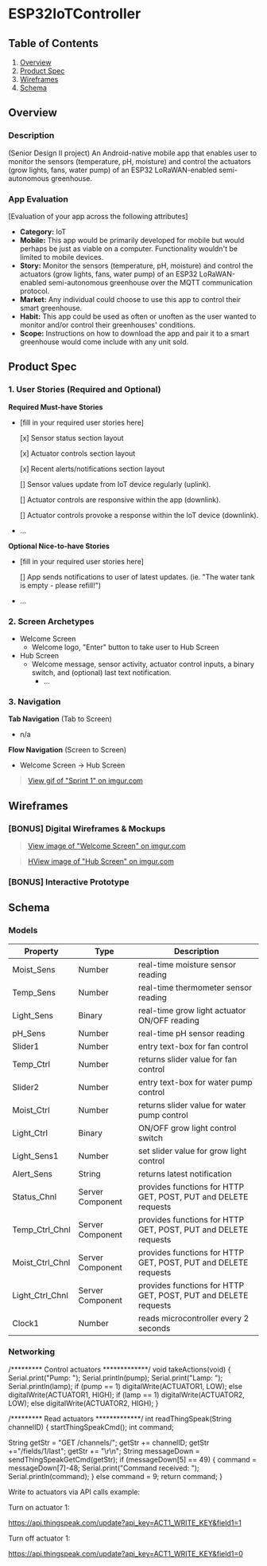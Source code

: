 # ESP32IoTController

## Table of Contents
1. [Overview](#Overview)
1. [Product Spec](#Product-Spec)
1. [Wireframes](#Wireframes)
2. [Schema](#Schema)

## Overview
### Description
(Senior Design II project) An Android-native mobile app that enables user to monitor the sensors (temperature, pH, moisture) and control the actuators (grow lights, fans, water pump) of an ESP32 LoRaWAN-enabled semi-autonomous greenhouse.

### App Evaluation
[Evaluation of your app across the following attributes]
- **Category:** IoT
- **Mobile:** This app would be primarily developed for mobile but would perhaps be just as viable on a computer. Functionality wouldn't be limited to mobile devices.
- **Story:** Monitor the sensors (temperature, pH, moisture) and control the actuators (grow lights, fans, water pump) of an ESP32 LoRaWAN-enabled semi-autonomous greenhouse over the MQTT communication protocol.
- **Market:** Any individual could choose to use this app to control their smart greenhouse.
- **Habit:** This app could be used as often or unoften as the user wanted to monitor and/or control their greenhouses' conditions.
- **Scope:** Instructions on how to download the app and pair it to a smart greenhouse would come include with any unit sold.

## Product Spec

### 1. User Stories (Required and Optional)

**Required Must-have Stories**

* [fill in your required user stories here]
  
  [x] Sensor status section layout
  
  [x] Actuator controls section layout

  [x] Recent alerts/notifications section layout

  [] Sensor values update from IoT device regularly (uplink).
  
  [] Actuator controls are responsive within the app (downlink).
  
  [] Actuator controls provoke a response within the IoT device (downlink).
  
* ...

**Optional Nice-to-have Stories**

* [fill in your required user stories here]
  
  [] App sends notifications to user of latest updates. (ie. "The water tank is empty - please refill!")
* ...

### 2. Screen Archetypes

* Welcome Screen
  * Welcome logo, "Enter" button to take user to Hub Screen
* Hub Screen
    * Welcome message, sensor activity, actuator control inputs, a binary switch, and (optional) last text notification.
      * ...

### 3. Navigation

**Tab Navigation** (Tab to Screen)

* n/a

**Flow Navigation** (Screen to Screen)

* Welcome Screen -> Hub Screen

<blockquote class="imgur-embed-pub" lang="en" data-id="a/wD2jTkr"  ><a href="//imgur.com/a/wD2jTkr">View gif of "Sprint 1" on imgur.com</a></blockquote>

## Wireframes
### [BONUS] Digital Wireframes & Mockups

<blockquote class="imgur-embed-pub" lang="en" data-id="a/PaLUPbl"  ><a href="//imgur.com/a/PaLUPbl">View image of "Welcome Screen" on imgur.com</a></blockquote>

<blockquote class="imgur-embed-pub" lang="en" data-id="a/85Ql7HY"  ><a href="//imgur.com/a/85Ql7HY">HView image of "Hub Screen" on imgur.com</a></blockquote>

### [BONUS] Interactive Prototype

## Schema
### Models

| Property              | Type          | Description   |
| --------------------- | ------------- | ------------- | 
| Moist_Sens            | Number        | real-time moisture sensor reading  |
| Temp_Sens             | Number        | real-time thermometer sensor reading  |
| Light_Sens            | Binary        | real-time grow light actuator ON/OFF reading  |
| pH_Sens               | Number        | real-time pH sensor reading  |
| Slider1               | Number        | entry text-box for fan control  |
| Temp_Ctrl             | Number        | returns slider value for fan control  |
| Slider2               | Number        | entry text-box for water pump control   |
| Moist_Ctrl            | Number        | returns slider value for water pump control  |
| Light_Ctrl            | Binary        | ON/OFF grow light control switch  |
| Light_Sens1           | Number        | set slider value for grow light control  |
| Alert_Sens            | String        | returns latest notification  |
| Status_Chnl           | Server Component  | provides functions for HTTP GET, POST, PUT and DELETE requests  |
| Temp_Ctrl_Chnl        | Server Component  | provides functions for HTTP GET, POST, PUT and DELETE requests  |
| Moist_Ctrl_Chnl       | Server Component  | provides functions for HTTP GET, POST, PUT and DELETE requests  |
| Light_Ctrl_Chnl       | Server Component  | provides functions for HTTP GET, POST, PUT and DELETE requests  |
| Clock1                | Number        | reads microcontroller every 2 seconds  |

### Networking

/********* Control actuators *************/
void takeActions(void)
{
  Serial.print("Pump: ");
  Serial.println(pump);
  Serial.print("Lamp: ");
  Serial.println(lamp);
  if (pump == 1) digitalWrite(ACTUATOR1, LOW);
  else digitalWrite(ACTUATOR1, HIGH);
  if (lamp == 1) digitalWrite(ACTUATOR2, LOW);
  else digitalWrite(ACTUATOR2, HIGH);
}


/********* Read actuators *************/
int readThingSpeak(String channelID)
{
  startThingSpeakCmd();
  int command;

  String getStr = "GET /channels/";
  getStr += channelID;
  getStr +="/fields/1/last";
  getStr += "\r\n";
  String messageDown = sendThingSpeakGetCmd(getStr);
  if (messageDown[5] == 49)
  {
    command = messageDown[7]-48; 
    Serial.print("Command received: ");
    Serial.println(command);
  }
  else command = 9;
  return command;
}

Write to actuators via API calls example:

Turn on actuator 1:

https://api.thingspeak.com/update?api_key=ACT1_WRITE_KEY&field1=1

Turn off actuator 1:

https://api.thingspeak.com/update?api_key=ACT1_WRITE_KEY&field1=0
